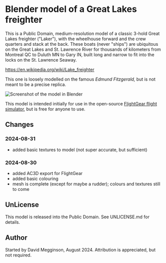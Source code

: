 Blender model of a Great Lakes freighter
========================================
This is a Public Domain, medium-resolution model of a classic 3-hold Great Lakes freighter ("Laker"), with the wheelhouse forward and the crew quarters and stack at the back.  These boats (never "ships") are ubiquitous on the Great Lakes and St. Lawrence River for thousands of kilometers from Montreal QC to Duluth MN to Gary IN, built long and narrow to fit into the locks on the St. Lawrence Seaway.

https://en.wikipedia.org/wiki/Lake_freighter

This one is loosely modelled on the famous _Edmund Fitzgerald,_ but is not meant to be a precise replica.

![Screenshot of the model in Blender](https://github.com/user-attachments/assets/bf0b1687-6553-4d26-aa1b-e4da03164126)

This model is intended initially for use in the open-source [FlightGear flight simulator](https://flightgear.org), but is free for anyone to use.


## Changes

### 2024-08-31

- added basic textures to model (not super accurate, but sufficient)

### 2024-08-30

- added AC3D export for FlightGear
- added basic colouring
- mesh is complete (except for maybe a rudder); colours and textures still to come


## UnLicense

This model is released into the Public Domain. See UNLICENSE.md for details.


## Author

Started by David Megginson, August 2024.  Attribution is appreciated, but not required.
